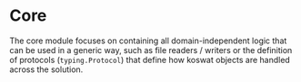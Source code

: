 # Core

The core module focuses on containing all domain-independent logic that can be used in a generic way, such as file readers / writers or the definition of protocols (`typing.Protocol`) that define how koswat objects are handled across the solution.
